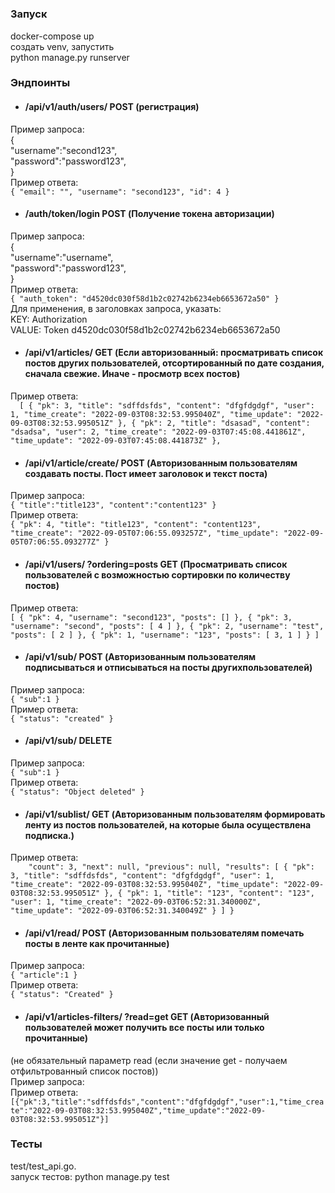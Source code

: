 # 

### Запуск

docker-compose up<br>
создать venv, запустить<br>
python manage.py runserver<br>

### Эндпоинты
- #### /api/v1/auth/users/ POST (регистрация)
Пример запроса:<br>
{<br>
"username":"second123",<br>
"password":"password123",<br>
}<br>
Пример ответа: <br>
`{
    "email": "",
    "username": "second123",
    "id": 4
}`
- #### /auth/token/login POST (Получение токена авторизации)
Пример запроса:<br>
{<br>
"username":"username",<br>
"password":"password123",<br>
}<br>
Пример ответа: <br>
`{
    "auth_token": "d4520dc030f58d1b2c02742b6234eb6653672a50"
}`<br>
Для применения, в заголовках запроса, указать:<br>
KEY: Authorization<br>
VALUE: Token d4520dc030f58d1b2c02742b6234eb6653672a50<br>
- #### /api/v1/articles/ GET (Если авторизованный: просматривать список постов других пользователей, отсортированный по дате создания, сначала свежие. Иначе - просмотр всех постов)
Пример ответа: <br>
`  [
    {
        "pk": 3,
        "title": "sdffdsfds",
        "content": "dfgfdgdgf",
        "user": 1,
        "time_create": "2022-09-03T08:32:53.995040Z",
        "time_update": "2022-09-03T08:32:53.995051Z"
    },
    {
        "pk": 2,
        "title": "dsasad",
        "content": "dsadsa",
        "user": 2,
        "time_create": "2022-09-03T07:45:08.441861Z",
        "time_update": "2022-09-03T07:45:08.441873Z"
    },`
- #### /api/v1/article/create/ POST (Авторизованным пользователям создавать посты. Пост имеет заголовок и текст поста)
Пример запроса: <br>
`
{
    "title":"title123",
    "content":"content123"
}
`<br>
Пример ответа: <br>
`{
    "pk": 4,
    "title": "title123",
    "content": "content123",
    "time_create": "2022-09-05T07:06:55.093257Z",
    "time_update": "2022-09-05T07:06:55.093277Z"
}`
- #### /api/v1/users/ ?ordering=posts GET (Просматривать список пользователей с возможностью сортировки по количеству постов)
Пример ответа: <br>
`[
    {
        "pk": 4,
        "username": "second123",
        "posts": []
    },
    {
        "pk": 3,
        "username": "second",
        "posts": [
            4
        ]
    },
    {
        "pk": 2,
        "username": "test",
        "posts": [
            2
        ]
    },
    {
        "pk": 1,
        "username": "123",
        "posts": [
            3,
            1
        ]
    }
]`
- #### /api/v1/sub/ POST (Авторизованным пользователям подписываться и отписываться на посты другихпользователей)
Пример запроса:<br>
`{
    "sub":1
}
`<br>
Пример ответа: <br>
`{
    "status": "created"
}`
- #### /api/v1/sub/ DELETE
Пример запроса:<br>
`{
    "sub":1
}
`<br>
Пример ответа: <br>
`{
    "status": "Object deleted"
}`
- #### /api/v1/sublist/ GET (Авторизованным пользователям формировать ленту из постов пользователей, на которые была осуществлена подписка.)
Пример ответа: <br>
`    "count": 3,
    "next": null,
    "previous": null,
    "results": [
        {
            "pk": 3,
            "title": "sdffdsfds",
            "content": "dfgfdgdgf",
            "user": 1,
            "time_create": "2022-09-03T08:32:53.995040Z",
            "time_update": "2022-09-03T08:32:53.995051Z"
        },
        {
            "pk": 1,
            "title": "123",
            "content": "123",
            "user": 1,
            "time_create": "2022-09-03T06:52:31.340000Z",
            "time_update": "2022-09-03T06:52:31.340049Z"
        }
    ]
}`
- #### /api/v1/read/ POST (Авторизованным пользователям помечать посты в ленте как прочитанные)
Пример запроса:<br>
`{
    "article":1
}`<br>
Пример ответа: <br>
`{
    "status": "Created"
}`
- #### /api/v1/articles-filters/ ?read=get GET (Авторизованный пользователей может получить все посты или только прочитанные)
(не обязательный параметр read (если значение get - получаем отфильтрованный список постов))<br>
Пример запроса:<br>
Пример ответа: <br>
`[{"pk":3,"title":"sdffdsfds","content":"dfgfdgdgf","user":1,"time_create":"2022-09-03T08:32:53.995040Z","time_update":"2022-09-03T08:32:53.995051Z"}]`

### Тесты
test/test_api.go. <br>
запуск тестов: python manage.py test<br>
